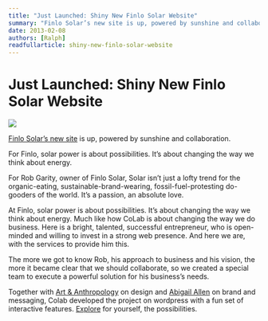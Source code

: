 ```yaml
---
title: "Just Launched: Shiny New Finlo Solar Website"
summary: "Finlo Solar’s new site is up, powered by sunshine and collaboration."
date: 2013-02-08
authors: [Ralph]
readfullarticle: shiny-new-finlo-solar-website
---
```


# Just Launched: Shiny New Finlo Solar Website

<a href="http://www.finlosolar.com/"><img src="/assets/img/blog/2013-02-08.png" class="center-element"></a>

[Finlo Solar’s new site](http://www.finlosolar.com/) is up, powered by sunshine and collaboration.

For Finlo, solar power is about possibilities. It’s about changing the way we think about energy.

For Rob Garity, owner of Finlo Solar, Solar isn’t just a lofty trend for the organic-eating, sustainable-brand-wearing, fossil-fuel-protesting do-gooders of the world. It’s a passion, an absolute love.

At Finlo, solar power is about possibilities. It’s about changing the way we think about energy. Much like how CoLab is about changing the way we do business. Here is a bright, talented, successful entrepreneur, who is open-minded and willing to invest in a strong web presence. And here we are, with the services to provide him this.

The more we got to know Rob, his approach to business and his vision, the more it became clear that we should collaborate, so we created a special team to execute a powerful solution for his business’s needs.

Together with [Art & Anthropology](http://www.artandanthropology.com/) on design and [Abigail Allen](http://abstractionsnyc.wordpress.com/) on brand and messaging, Colab developed the project on wordpress with a fun set of interactive features. [Explore](http://www.finlosolar.com/) for yourself, the possibilities.
